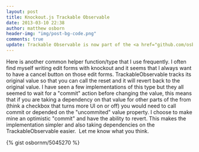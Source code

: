 ```yaml
---
layout: post
title: Knockout.js Trackable Observable
date: 2013-03-10 22:38
author: matthew osborn
header-img: "img/post-bg-code.png"
comments: true
update: Trackable Observable is now part of the <a href="github.com/osbornm/uppercut">uppercut library</a>.
---
```



Here is another common helper function/type that I use frequently. I often find myself writing edit forms with knockout and it seems that I always want to have a cancel button on those edit forms. TrackableObservable tracks its original value so that you can call the reset and it will revert back to the original value. I have seen a few implementations of this type but they all seemed to wait for a "commit" action before changing the value, this means that if you are taking a dependency on that value for other parts of the from (think a checkbox that turns more UI on or off) you would need to call commit or depended on the "uncommited" value property. I choose to make mine an optimistic "commit" and have the ability to revert. This makes the implementation simpler and also taking dependencies on the TrackableObservable easier.  Let me know what you think.


{% gist osbornm/5045270 %}
